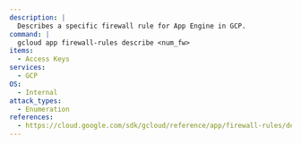 ```yaml
---
description: |
  Describes a specific firewall rule for App Engine in GCP.
command: |
  gcloud app firewall-rules describe <num_fw>
items:
  - Access Keys
services:
  - GCP
OS:
  - Internal
attack_types:
  - Enumeration
references:
  - https://cloud.google.com/sdk/gcloud/reference/app/firewall-rules/describe
---
```

